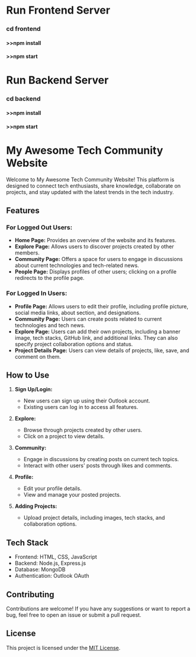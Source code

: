 
<h1>Run Frontend Server</h1>
<h3>cd frontend</h3>
<h4>>>npm install</h4>
<h4>>>npm start</h4>

<h1>Run Backend Server</h1>
<h3>cd backend</h3>


<h4>>>npm install</h4>
<h4>>>npm start</h4>

# My Awesome Tech Community Website

Welcome to My Awesome Tech Community Website! This platform is designed to connect tech enthusiasts, share knowledge, collaborate on projects, and stay updated with the latest trends in the tech industry.

## Features

### For Logged Out Users:

- **Home Page:** Provides an overview of the website and its features.
- **Explore Page:** Allows users to discover projects created by other members.
- **Community Page:** Offers a space for users to engage in discussions about current technologies and tech-related news.
- **People Page:** Displays profiles of other users; clicking on a profile redirects to the profile page.

### For Logged In Users:

- **Profile Page:** Allows users to edit their profile, including profile picture, social media links, about section, and designations.
- **Community Page:** Users can create posts related to current technologies and tech news.
- **Explore Page:** Users can add their own projects, including a banner image, tech stacks, GitHub link, and additional links. They can also specify project collaboration options and status.
- **Project Details Page:** Users can view details of projects, like, save, and comment on them.

## How to Use

1. **Sign Up/Login:**
   - New users can sign up using their Outlook account.
   - Existing users can log in to access all features.

2. **Explore:**
   - Browse through projects created by other users.
   - Click on a project to view details.

3. **Community:**
   - Engage in discussions by creating posts on current tech topics.
   - Interact with other users' posts through likes and comments.

4. **Profile:**
   - Edit your profile details.
   - View and manage your posted projects.

5. **Adding Projects:**
   - Upload project details, including images, tech stacks, and collaboration options.

## Tech Stack

- Frontend: HTML, CSS, JavaScript
- Backend: Node.js, Express.js
- Database: MongoDB
- Authentication: Outlook OAuth

## Contributing

Contributions are welcome! If you have any suggestions or want to report a bug, feel free to open an issue or submit a pull request.

## License

This project is licensed under the [MIT License](LICENSE).
